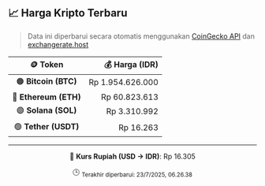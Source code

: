 

<!-- HARGA_KRIPTO -->
## 📈 Harga Kripto Terbaru

> Data ini diperbarui secara otomatis menggunakan [CoinGecko API](https://www.coingecko.com/) dan [exchangerate.host](https://exchangerate.host/)

<div align="center">

| 🪙 Token | 💰 Harga (IDR) |
|:------:|---------------:|
| 🟠 **Bitcoin (BTC)**   | Rp 1.954.626.000 |
| 🔵 **Ethereum (ETH)**  | Rp 60.823.613 |
| 🟣 **Solana (SOL)**    | Rp 3.310.992 |
| 🟢 **Tether (USDT)**   | Rp 16.263 |

---

💱 **Kurs Rupiah (USD → IDR)**: Rp 16.305

🕒 <sub>Terakhir diperbarui: 23/7/2025, 06.26.38</sub>

</div>
<!-- /HARGA_KRIPTO -->